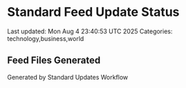 # Standard Feed Update Status
Last updated: Mon Aug  4 23:40:53 UTC 2025
Categories: technology,business,world

## Feed Files Generated

Generated by Standard Updates Workflow
